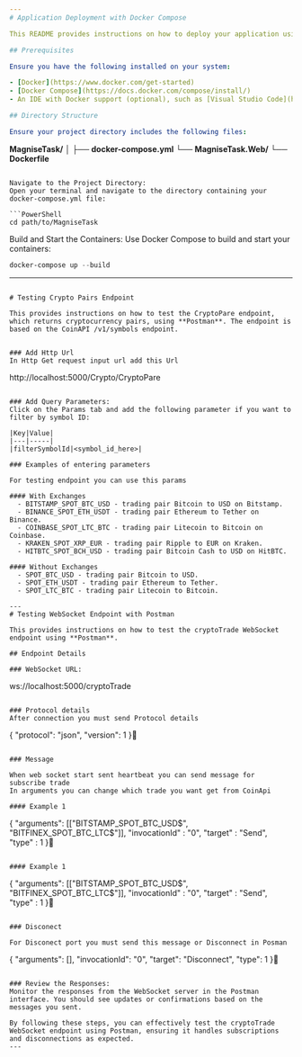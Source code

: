 ```yaml
---
# Application Deployment with Docker Compose

This README provides instructions on how to deploy your application using Docker Compose, either through the terminal or an Integrated Development Environment (IDE).

## Prerequisites

Ensure you have the following installed on your system:

- [Docker](https://www.docker.com/get-started)
- [Docker Compose](https://docs.docker.com/compose/install/)
- An IDE with Docker support (optional), such as [Visual Studio Code](https://code.visualstudio.com/) with the Docker extension or [IntelliJ IDEA](https://www.jetbrains.com/idea/) with Docker integration.

## Directory Structure

Ensure your project directory includes the following files:

```
**MagniseTask/**
│
├── **docker-compose.yml**
└── **MagniseTask.Web/**
    └── **Dockerfile**
```

Navigate to the Project Directory:
Open your terminal and navigate to the directory containing your docker-compose.yml file:

```PowerShell
cd path/to/MagniseTask
```

Build and Start the Containers:
Use Docker Compose to build and start your containers:

```PowerShell
docker-compose up --build
```

---
```

# Testing Crypto Pairs Endpoint

This provides instructions on how to test the CryptoPare endpoint, which returns cryptocurrency pairs, using **Postman**. The endpoint is based on the CoinAPI /v1/symbols endpoint.


### Add Http Url
In Http Get request input url add this Url

```
http://localhost:5000/Crypto/CryptoPare
```

### Add Query Parameters:
Click on the Params tab and add the following parameter if you want to filter by symbol ID:

|Key|Value|
|---|-----|
|filterSymbolId|<symbol_id_here>|

### Examples of entering parameters

For testing endpoint you can use this params

#### With Exchanges
  - BITSTAMP_SPOT_BTC_USD - trading pair Bitcoin to USD on Bitstamp.
  - BINANCE_SPOT_ETH_USDT - trading pair Ethereum to Tether on Binance.
  - COINBASE_SPOT_LTC_BTC - trading pair Litecoin to Bitcoin on Coinbase.
  - KRAKEN_SPOT_XRP_EUR - trading pair Ripple to EUR on Kraken.
  - HITBTC_SPOT_BCH_USD - trading pair Bitcoin Cash to USD on HitBTC.
  
#### Without Exchanges
  - SPOT_BTC_USD - trading pair Bitcoin to USD.
  - SPOT_ETH_USDT - trading pair Ethereum to Tether.
  - SPOT_LTC_BTC - trading pair Litecoin to Bitcoin.

---
# Testing WebSocket Endpoint with Postman

This provides instructions on how to test the cryptoTrade WebSocket endpoint using **Postman**.

## Endpoint Details

### WebSocket URL:

```
ws://localhost:5000/cryptoTrade
```

### Protocol details
After connection you must send Protocol details

```
{
    "protocol": "json",
    "version": 1
}
```

### Message

When web socket start sent heartbeat you can send message for subscribe trade
In arguments you can change which trade you want get from CoinApi

#### Example 1
```
{
    "arguments": [["BITSTAMP_SPOT_BTC_USD$", "BITFINEX_SPOT_BTC_LTC$"]],
    "invocationId" : "0", 
    "target" : "Send", 
    "type" : 1
}
```

#### Example 1
```
{
    "arguments": [["BITSTAMP_SPOT_BTC_USD$", "BITFINEX_SPOT_BTC_LTC$"]],
    "invocationId" : "0", 
    "target" : "Send", 
    "type" : 1
}
```

### Disconect

For Disconect port you must send this message or Disconnect in Posman

```
{
    "arguments": [],
    "invocationId": "0",
    "target": "Disconnect",
    "type": 1
}
```

### Review the Responses:
Monitor the responses from the WebSocket server in the Postman interface. You should see updates or confirmations based on the messages you sent.

By following these steps, you can effectively test the cryptoTrade WebSocket endpoint using Postman, ensuring it handles subscriptions and disconnections as expected.
---
